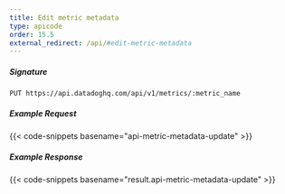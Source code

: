 ```yaml
---
title: Edit metric metadata
type: apicode
order: 15.5
external_redirect: /api/#edit-metric-metadata
---
```

##### Signature
`PUT https://api.datadoghq.com/api/v1/metrics/:metric_name`
##### Example Request
{{< code-snippets basename="api-metric-metadata-update" >}}
##### Example Response
{{< code-snippets basename="result.api-metric-metadata-update" >}}

